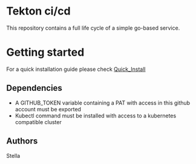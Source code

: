 # Tekton ci/cd

This repository contains a full life cycle of a simple go-based service.

# Getting started

For a quick installation guide please check [Quick_Install](docs/Quick_Install.md)

## Dependencies

- A GITHUB_TOKEN variable containing a PAT with access in this github account must be exported
- Kubectl command must be installed with access to a kubernetes compatible cluster

## Authors

Stella

